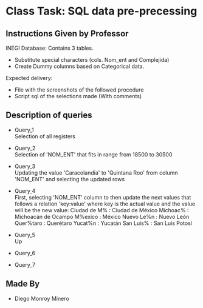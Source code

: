 # Class Task: SQL data pre-precessing

## Instructions Given by Professor
INEGI Database: Contains 3 tables.
- Substitute special characters (cols. Nom_ent and Complejida)
- Create Dummy columns based on Categorical data.

Expected delivery:
- File with the screenshots of the followed procedure
- Script sql of the selections made (With comments)


## Description of queries
- Query_1  
Selection of all registers

- Query_2  
Selection of 'NOM_ENT' that fits in range from 18500 to 30500

- Query_3  
Updating the value 'Caracolandia' to 'Quintana Roo' from column 'NOM_ENT' and selecting the updated rows

- Query_4  
First, selecting 'NOM_ENT' column to then update the next values that follows a relation 'key:value' where key is the actual value and the value will be the new value:
Ciudad de M% : Ciudad de México
Michoac% : Michoacán de Ocampo
M%exico : México
Nuevo Le%n : Nuevo León
Quer%taro : Querétaro
Yucat%n : Yucatán
San Luis% : San Luis Potosí

- Query_5  
Up

- Query_6  


- Query_7  


## Made By
- Diego Monroy Minero